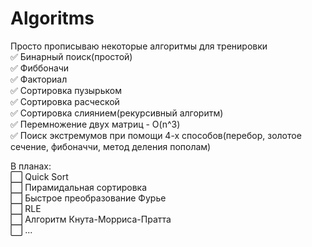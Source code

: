 # Algoritms
Просто прописываю некоторые алгоритмы для тренировки    
:white_check_mark: Бинарный поиск(простой)    
:white_check_mark: Фиббоначи    
:white_check_mark: Факториал    
:white_check_mark: Сортировка пузырьком    
:white_check_mark: Сортировка расческой  
:white_check_mark: Сортировка слиянием(рекурсивный алгоритм)   
:white_check_mark: Перемножение двух матриц - O(n^3)   
:white_check_mark: Поиск экстремумов при помощи 4-х способов(перебор, золотое сечение, фибоначчи, метод деления пополам)    

В планах:    
⬜ Quick Sort  
⬜ Пирамидальная сортировка  
⬜ Быстрое преобразование Фурье  
⬜ RLE   
⬜ Алгоритм Кнута-Морриса-Пратта   
⬜ ... 
